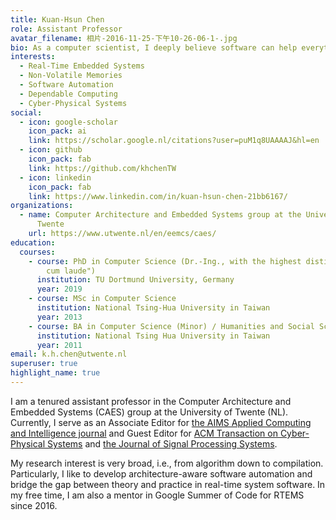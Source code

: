 ```yaml
---
title: Kuan-Hsun Chen
role: Assistant Professor
avatar_filename: 相片-2016-11-25-下午10-26-06-1-.jpg
bio: As a computer scientist, I deeply believe software can help everything.
interests:
  - Real-Time Embedded Systems
  - Non-Volatile Memories
  - Software Automation
  - Dependable Computing
  - Cyber-Physical Systems
social:
  - icon: google-scholar
    icon_pack: ai
    link: https://scholar.google.nl/citations?user=puM1q8UAAAAJ&hl=en
  - icon: github
    icon_pack: fab
    link: https://github.com/khchenTW
  - icon: linkedin
    icon_pack: fab
    link: https://www.linkedin.com/in/kuan-hsun-chen-21bb6167/
organizations:
  - name: Computer Architecture and Embedded Systems group at the University of
      Twente
    url: https://www.utwente.nl/en/eemcs/caes/
education:
  courses:
    - course: PhD in Computer Science (Dr.-Ing., with the highest distinction "summa
        cum laude")
      institution: TU Dortmund University, Germany
      year: 2019
    - course: MSc in Computer Science
      institution: National Tsing-Hua Uni­ver­sity in Taiwan
      year: 2013
    - course: BA in Computer Science (Minor) / Humanities and Social Sciences (Major)
      institution: National Tsing Hua Uni­ver­sity in Taiwan
      year: 2011
email: k.h.chen@utwente.nl
superuser: true
highlight_name: true
---
```

<!--StartFragment-->

I am a tenured assistant professor in the Computer Architecture and Embedded Systems (CAES) group at the University of Twente (NL). Currently, I serve as an Associate Editor for [the AIMS Applied Computing and Intelligence journal](https://aimspress.com/journal/aci) and Guest Editor for [ACM Transaction on Cyber-Physical Systems](https://dl.acm.org/journal/tcps) and [the Journal of Signal Processing Systems](https://www.springer.com/journal/11265). 

My research interest is very broad, i.e., from algorithm down to compilation. Particularly, I like to develop architecture-aware software automation and bridge the gap between theory and practice in real-time system software. In my free time, I am also a mentor in Google Summer of Code for RTEMS since 2016. 

<!--EndFragment-->